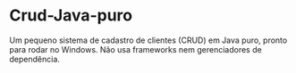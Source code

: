 # Crud-Java-puro
Um pequeno sistema de cadastro de clientes (CRUD) em Java puro, pronto para rodar no Windows. Não usa frameworks nem gerenciadores de dependência.
